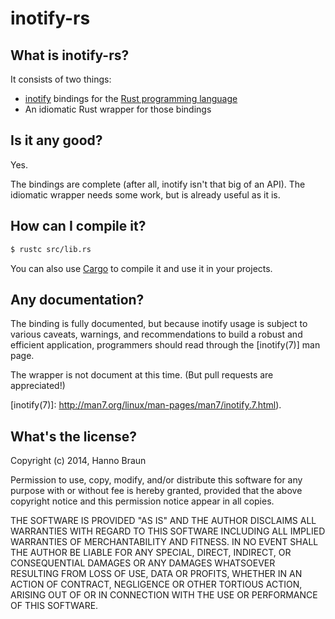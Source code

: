 # inotify-rs

## What is inotify-rs?

It consists of two things:
- [inotify](http://en.wikipedia.org/wiki/Inotify) bindings for the
  [Rust programming language](http://rust-lang.org/)
- An idiomatic Rust wrapper for those bindings


## Is it any good?

Yes.

The bindings are complete (after all, inotify isn't that big of an API). The
idiomatic wrapper needs some work, but is already useful as it is.


## How can I compile it?

```bash
$ rustc src/lib.rs
```

You can also use [Cargo] to compile it and use it in your projects.

[Cargo]: http://crates.io

## Any documentation?

The binding is fully documented, but because inotify usage is subject to
various caveats, warnings, and recommendations to build a robust and
efficient application, programmers should read through the [inotify(7)]
man page.

The wrapper is not document at this time. (But pull requests are appreciated!)

[inotify(7)]: http://man7.org/linux/man-pages/man7/inotify.7.html).


## What's the license?

Copyright (c) 2014, Hanno Braun

Permission to use, copy, modify, and/or distribute this software for any purpose
with or without fee is hereby granted, provided that the above copyright notice
and this permission notice appear in all copies.

THE SOFTWARE IS PROVIDED "AS IS" AND THE AUTHOR DISCLAIMS ALL WARRANTIES WITH
REGARD TO THIS SOFTWARE INCLUDING ALL IMPLIED WARRANTIES OF MERCHANTABILITY AND
FITNESS. IN NO EVENT SHALL THE AUTHOR BE LIABLE FOR ANY SPECIAL, DIRECT,
INDIRECT, OR CONSEQUENTIAL DAMAGES OR ANY DAMAGES WHATSOEVER RESULTING FROM LOSS
OF USE, DATA OR PROFITS, WHETHER IN AN ACTION OF CONTRACT, NEGLIGENCE OR OTHER
TORTIOUS ACTION, ARISING OUT OF OR IN CONNECTION WITH THE USE OR PERFORMANCE OF
THIS SOFTWARE.
